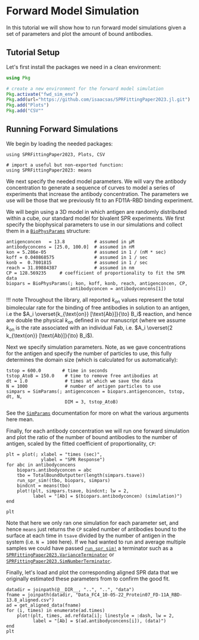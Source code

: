 # Forward Model Simulation
In this tutorial we will show how to run forward model simulations given a set of parameters and plot the amount of bound antibodies.

## Tutorial Setup
Let's first install the packages we need in a clean environment:
```julia
using Pkg

# create a new environment for the forward model simulation
Pkg.activate("fwd_sim_env") 
Pkg.add(url="https://github.com/isaacsas/SPRFittingPaper2023.jl.git")
Pkg.add("Plots")
Pkg.add("CSV""
```

## Running Forward Simulations
We begin by loading the needed packages:
```@example fwdsim
using SPRFittingPaper2023, Plots, CSV

# import a useful but non-exported function:
using SPRFittingPaper2023: means
```

We next specify the needed model parameters. We will vary the antibody
concentration to generate a sequence of curves to model a series of experiments
that increase the antibody concentration. The parameters we use will be those
that we previously fit to an FD11A-RBD binding experiment.

We will begin using a 3D model in which antigen are randomly distributed within
a cube, our standard model for bivalent SPR experiments. We first specify the
biophysical parameters to use in our simulations and collect them in a
[`BioPhysParams`](@ref) structure:
```@example fwdsim
antigenconcen   = 13.8           # assumed in μM
antibodyconcens = [25.0, 100.0]  # assumed in nM
kon = 5.286e-05                  # assumed in 1 / (nM * sec)
koff = 0.040868575               # assumed in 1 / sec
konb =  0.7801815                # assumed in 1 / sec
reach = 31.89884387              # assumed in nm
CP = 128.569235     # coefficient of proportionality to fit the SPR data
biopars = BioPhysParams(; kon, koff, konb, reach, antigenconcen, CP,
                        antibodyconcen = antibodyconcens[1])
```

!!! note
    Throughout the library, all reported $k_{\text{on}}$ values represent the total bimolecular rate for the binding of free antibodies in solution to an antigen, i.e the $A_i \overset{k_{\text{on}} [\text{Ab}]}{\to} B_i$ reaction, and hence are double the physical $k_{\text{on}}$ defined in our manuscript (where we assume $k_{\text{on}}$ is the rate associated with an individual Fab, i.e. $A_i \overset{2 k_{\text{on}} [\text{Ab}]}{\to} B_i$).

Next we specify simulation parameters. Note, as we gave concentrations for the
antigen and specify the number of particles to use, this fully determines the
domain size (which is calculated for us automatically):
```@example fwdsim
tstop = 600.0        # time in seconds
tstop_AtoB = 150.0    # time to remove free antibodies at
dt = 1.0              # times at which we save the data
N = 1000              # number of antigen particles to use
simpars = SimParams(; antigenconcen = biopars.antigenconcen, tstop, dt, N, 
                      DIM = 3, tstop_AtoB)
```
See the [`SimParams`](@ref) documentation for more on what the various arguments here mean.

Finally, for each antibody concentration we will run one forward simulation and
plot the ratio of the number of bound antibodies to the number of antigen, scaled by the fitted coefficient of proportionality, `CP`:
```@example fwdsim
plt = plot(; xlabel = "times (sec)", 
             ylabel = "SPR Response")
for abc in antibodyconcens
    biopars.antibodyconcen = abc
    tbo = TotalBoundOutputter(length(simpars.tsave))
    run_spr_sim!(tbo, biopars, simpars)
    bindcnt = means(tbo)
    plot!(plt, simpars.tsave, bindcnt; lw = 2, 
          label = "[Ab] = $(biopars.antibodyconcen) (simulation)")
end

plt
```
Note that here we only ran one simulation for each parameter set, and hence
`means` just returns the `CP` scaled number of antibodies bound to the surface at
each time in `tsave` divided by the number of antigen in the system (i.e. `N =
1000` here). If we had wanted to run and average multiple samples we could have
passed [`run_spr_sim!`](@ref) a terminator such as a
[`SPRFittingPaper2023.VarianceTerminator`](@ref) or
[`SPRFittingPaper2023.SimNumberTerminator`](@ref).

Finally, let's load and plot the corresponding aligned SPR data that we originally estimated these parameters from to confirm the good fit. 
```@example fwdsim
datadir = joinpath(@__DIR__, "..", "..", "data")
fname = joinpath(datadir, "Data_FC4_10-05-22_Protein07_FD-11A_RBD-13.8_aligned.csv")
ad = get_aligned_data(fname)
for (i, times) in enumerate(ad.times)
    plot!(plt, times, ad.refdata[i]; linestyle = :dash, lw = 2,
          label = "[Ab] = $(ad.antibodyconcens[i]), (data)")
end
plt
```